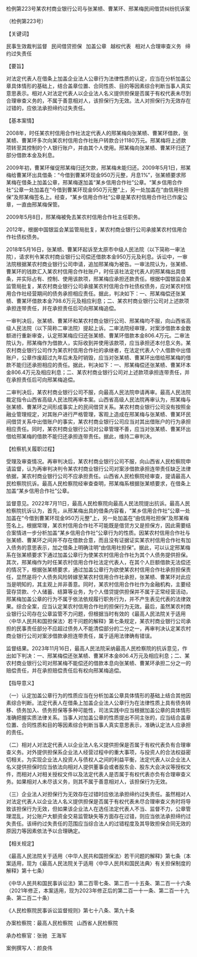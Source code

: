 检例第223号某农村商业银行公司与张某帻、曹某环、邢某梅民间借贷纠纷抗诉案

（检例第223号）

【关键词】

民事生效裁判监督  民间借贷担保  加盖公章  越权代表  相对人合理审查义务  缔约过失责任

【要旨】

对法定代表人在借条上加盖企业法人公章行为法律性质的认定，应当在分析加盖公章具体情形的基础上，结合盖章位置、合同性质、目的等因素综合判断当事人真实意思表示。相对人对法定代表人以企业法人名义提供担保是否属于有权代表未尽到合理审查义务的，不属于善意相对人，该担保行为无效。法人对担保行为无效存在过错的，应依法承担缔约过失责任。

【基本案情】

2008年，时任某农村信用合作社法定代表人的邢某梅向张某帻、曹某环借款，张某帻、曹某环多次向某农村信用合作社账户转款合计1180万元。邢某梅将上述款项转至其控制的个人银行账户，并由其个人使用。邢某梅向张某帻、曹某环归还了部分借款本金及利息。

2009年初，曹某环催促邢某梅归还欠款，邢某梅未能归还。2009年5月1日，邢某梅给曹某环出具借条：“今借到曹某环现金950万元整，月息1%”，张某帻要求邢某梅在借条上加盖公章，邢某梅遂加盖“某乡信用合作社”公章。“某乡信用合作社”公章一处加盖在“今借到曹某环现金950万元整”上，另一处加盖在“由信用社担保”及邢某梅签名上。经查，“某乡信用合作社”公章是某农村信用合作社已作废公章，一直由邢某梅保管。

2009年5月8日，邢某梅被免去某农村信用合作社主任职务。

2012年，根据中国银监会某监管局批复，某农村商业银行公司承接某农村信用合作社债权债务。

2018年5月16日，张某帻、曹某环起诉至太原市中级人民法院（以下简称一审法院），请求判令某农村商业银行公司偿还借款本金950万元及利息。诉讼中，一审法院根据某农村商业银行公司申请，追加邢某梅为被告。一审法院认为，张某帻、曹某环的钱款汇入某农村信用合作社账户，时任该社法定代表人的邢某梅出具借条，并实际占有、控制、使用该款项，邢某梅应承担还款责任。根据中国银监会某监管局批复，某农村商业银行公司承接某农村信用合作社债权债务，应对某农村信用合作社经营期间的债务承担相应责任。据此，判决如下：一、邢某梅偿还张某帻、曹某环借款本金798.6万元及相应利息；二、某农村商业银行公司对上述款项承担连带责任，并在承担责任后可向邢某梅追偿。

一审判决后，张某帻、曹某环和某农村商业银行公司、邢某梅均不服，向山西省高级人民法院（以下简称二审法院）提起上诉。二审法院经审理，对案涉借款本金数额进行重新审查，认定邢某梅应归还张某帻、曹某环借款本金806.4万元。二审法院认为，邢某梅作为借款人，实际收到并使用该款项，应当承担还本付息义务。某农村商业银行公司作为某农村信用合作社的承继者，在法定代表人个人借款中出借账户，公章作废超过九年后未及时销毁，应当对张某帻、曹某环出借给邢某梅的借款不能归还承担相应的责任。据此，判决如下：一、邢某梅偿还张某帻、曹某环本金806.4万元及相应利息；二、某农村商业银行公司对上述款项承担连带责任，并在承担责任后可向邢某梅追偿。

二审判决后，某农村商业银行公司不服，向最高人民法院申请再审。最高人民法院裁定指令山西省高级人民法院再审本案。山西省高级人民法院再审认为，邢某梅与张某帻、曹某环之间形成事实上的民间借贷关系。某农村商业银行公司没有按照金融业管理规定，对其账户进行严格管理，客观上造成在邢某梅与张某帻、曹某环民间借贷关系中出借账户的事实，某农村商业银行公司应当对其出借账户的行为承担相应责任。同时，某农村商业银行公司对公章管理不善，应当对张某帻、曹某环出借给邢某梅的借款不能归还承担连带责任。据此，维持二审判决。

【检察机关履职过程】

受理及审查情况。再审判决后，某农村商业银行公司不服，向山西省人民检察院申请监督，认为再审判决判令某农村商业银行公司对案涉借款承担连带责任缺乏法律依据，某农村商业银行公司不应承担责任。山西省人民检察院经审查，提请最高人民检察院抗诉。最高人民检察院经审查查明，邢某梅系根据张某帻要求，在借条上加盖“某乡信用合作社”公章。

监督意见。2022年7月11日，最高人民检察院向最高人民法院提出抗诉。最高人民检察院抗诉认为，首先，从邢某梅出具的借条内容看，“某乡信用合作社”公章一处加盖在“今借到曹某环现金950万元整”上，另一处加盖在“由信用社担保”及邢某梅签名上。根据常理，某农村信用合作社不可能既是借贷方又是担保方，因此需要结合案情进一步分析加盖“某乡信用合作社”公章行为的性质。因某农村信用合作社与张某帻、曹某环之间并不存在借款合意，而且没有证据证实某农村信用合作社有加入债务的意思表示，加之借条上明确注明“由信用社担保”。据此，可以认定邢某梅系在张某帻要求下通过加盖公章行为使某农村信用合作社为其个人债务提供担保。其次，邢某梅作为时任某农村信用合作社法定代表人，在其个人巨额借款无法偿还的情况下，根据张某帻要求，通过加盖公章行为欲使某农村信用合作社承担担保责任，显然是将个人债务风险转嫁至某农村信用合作社承担，张某帻、曹某环对此应当是明知的，其主观上并非善意。同时，某农村信用合作社作为金融机构，主要经营存贷款、个人储蓄、结算等业务，为个人借贷提供担保并不属于正常经营活动，邢某梅加盖公章的行为不属于依法依规履行职务行为，并不产生表见代表的法律效果。综合全案，应当认定某农村信用合作社的担保行为无效。最后，虽然某农村商业银行公司存在公章监管不力问题，但根据当时有效的《最高人民法院关于适用〈中华人民共和国担保法〉若干问题的解释》第七条规定，某农村商业银行公司承担的民事责任部分不应超过债务人不能清偿部分的二分之一，再审判决认定某农村商业银行公司对案涉借款承担连带责任，属于适用法律确有错误。

监督结果。2023年11月16日，最高人民法院采纳最高人民检察院的抗诉意见，作出如下判决：一、邢某梅偿还张某帻、曹某环本金806.4万元及相应利息；二、某农村商业银行公司对邢某梅不能偿还的借款本息向张某帻、曹某环承担二分之一的赔偿责任，并在承担赔偿责任后有权向邢某梅追偿。

【指导意义】

（一）认定加盖公章行为的性质应当在分析加盖公章具体情形的基础上结合其他因素综合判断。法定代表人在借条上加盖企业法人公章行为在法律性质上具有债务转移、债务加入、债务担保等多种可能性，司法实践中应当根据加盖公章的具体情形准确把握实质法律关系。当事人对加盖公章的性质提出不同主张的，应当结合盖章位置、合同性质和目的等因素综合判断当事人真实意思表示，准确认定法人应承担的责任。

（二）相对人对法定代表人以企业法人名义提供担保是否属于有权代表负有合理审查义务。对外提供担保系企业法人经营过程中的重大事项，与投资人的合法权益密切相关。为实现企业法人投资人与债权人之间的利益平衡，法定代表人以企业法人名义提供担保时应当依法向相对人提供董事会或者股东会、股东大会决议等授权文件，而相对人对相关授权文件以及法定代表人是否属于有权代表亦负有合理审查义务。如果相对人未尽该义务，则其不属于善意相对人，该担保行为无效。

（三）企业法人对担保行为无效存在过错时应依法承担缔约过失责任。虽然相对人对法定代表人以企业法人名义提供担保是否属于有权代表未尽合理审查义务时将导致该担保行为无效，但如果该企业法人在选任法定代表人不当、监督不力，公章管理混乱，对公账户大额资金交易监管缺失等方面存在过错，则应当依法承担缔约过失责任。该缔约过失责任的范围应当综合法人的过错程度及其导致担保合同无效的原因力等因素依法予以合理确定。

【相关规定】

《最高人民法院关于适用〈中华人民共和国担保法〉若干问题的解释》第七条（本案适用，现为《最高人民法院关于适用〈中华人民共和国民法典〉有关担保制度的解释》第十七条）

《中华人民共和国民事诉讼法》第二百零七条、第二百一十五条、第二百一十六条（2021年修正，本案适用，现为2023年修正后的第二百一十一条、第二百一十九条、第二百二十条）

《人民检察院民事诉讼监督规则》第七十八条、第九十条

办案检察院：最高人民检察院  山西省人民检察院

承办检察官：张驰  王海军

案例撰写人：颜良伟